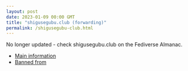```yaml
---
layout: post
date: 2023-01-09 00:00 GMT
title: "shigusegubu.club (forwarding)"
permalink: /shigusegubu-club.html
---
```


No longer updated - check shigusegubu.club on the Fediverse Almanac.

* [Main information](https://www.fediversealmanac.com/api/v1/instances/shigusegubu.club)
* [Banned from](https://www.fediversealmanac.com/api/v1/instances/shigusegubu.club/banned_from)

